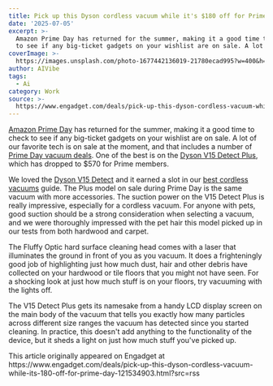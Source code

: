 ```yaml
---
title: Pick up this Dyson cordless vacuum while it's $180 off for Prime Day
date: '2025-07-05'
excerpt: >-
  Amazon Prime Day has returned for the summer, making it a good time to check
  to see if any big-ticket gadgets on your wishlist are on sale. A lot of o...
coverImage: >-
  https://images.unsplash.com/photo-1677442136019-21780ecad995?w=400&h=200&fit=crop&auto=format
author: AIVibe
tags:
  - Ai
category: Work
source: >-
  https://www.engadget.com/deals/pick-up-this-dyson-cordless-vacuum-while-its-180-off-for-prime-day-121534903.html?src=rss
---
```

<p><a data-i13n="cpos:1;pos:1" href="https://www.engadget.com/amazon-prime-day/">Amazon Prime Day</a> has returned for the summer, making it a good time to check to see if any big-ticket gadgets on your wishlist are on sale. A lot of our favorite tech is on sale at the moment, and that includes a number of <a data-i13n="cpos:2;pos:1" href="https://www.engadget.com/deals/the-best-amazon-prime-day-robot-vacuum-deals-you-can-get-now-for-2025-140049763.html">Prime Day vacuum deals</a>. One of the best is on the <a data-i13n="elm:affiliate_link;sellerN:Amazon;elmt:;cpos:3;pos:1" href="https://shopping.yahoo.com/rdlw?merchantId=66ea567a-c987-4c2e-a2ff-02904efde6ea&amp;itemId=amazon_B0CT97D9R2&amp;siteId=us-engadget&amp;pageId=1p-autolink&amp;contentUuid=f6591e34-9024-4711-a9ec-2b14254afa73&amp;featureId=text-link&amp;merchantName=Amazon&amp;linkText=Dyson+V15+Detect+Plus&amp;custData=eyJzb3VyY2VOYW1lIjoiV2ViLURlc2t0b3AtVmVyaXpvbiIsImxhbmRpbmdVcmwiOiJodHRwczovL3d3dy5hbWF6b24uY29tL2RwL0IwQ1Q5N0Q5UjI_dGFnPWdkZ3QwYy0yMCIsImNvbnRlbnRVdWlkIjoiZjY1OTFlMzQtOTAyNC00NzExLWE5ZWMtMmIxNDI1NGFmYTczIiwib3JpZ2luYWxVcmwiOiJodHRwczovL3d3dy5hbWF6b24uY29tL2RwL0IwQ1Q5N0Q5UjIiLCJkeW5hbWljQ2VudHJhbFRyYWNraW5nSWQiOnRydWUsInNpdGVJZCI6InVzLWVuZ2FkZ2V0IiwicGFnZUlkIjoiMXAtYXV0b2xpbmsiLCJmZWF0dXJlSWQiOiJ0ZXh0LWxpbmsifQ&amp;signature=AQAAAXR0y8suXRQVHTQTy1U-rCMl1OZ9gEp1GShfLBr9JmWW&amp;gcReferrer=https%3A%2F%2Fwww.amazon.com%2Fdp%2FB0CT97D9R2" class="rapid-with-clickid" data-original-link="https://www.amazon.com/dp/B0CT97D9R2?th=1">Dyson V15 Detect Plus</a>, which has dropped to $570 for Prime members.</p> 
<p>We loved the <a data-i13n="cpos:4;pos:1" href="https://www.engadget.com/dyson-v15-detect-230145131-230145683.html">Dyson V15 Detect</a> and it earned a slot in our <a data-i13n="cpos:5;pos:1" href="https://www.engadget.com/home/smart-home/best-cordless-vacuum-130007125.html">best cordless vacuums</a> guide. The Plus model on sale during Prime Day is the same vacuum with more accessories. The suction power on the V15 Detect Plus is really impressive, especially for a cordless vacuum. For anyone with pets, good suction should be a strong consideration when selecting a vacuum, and we were thoroughly impressed with the pet hair this model picked up in our tests from both hardwood and carpet.</p> <span id="end-legacy-contents"></span>
<p>
 <core-commerce id="17686b7160524634a06fbae3b5c5396a" data-type="product-list" data-original-url="https://www.amazon.com/dp/B0CT97D9R2?th=1"></core-commerce></p> 
<p>The Fluffy Optic hard surface cleaning head comes with a laser that illuminates the ground in front of you as you vacuum. It does a frighteningly good job of highlighting just how much dust, hair and other debris have collected on your hardwood or tile floors that you might not have seen. For a shocking look at just how much stuff is on your floors, try vacuuming with the lights off.</p> 
<p>The V15 Detect Plus gets its namesake from a handy LCD display screen on the main body of the vacuum that tells you exactly how many particles across different size ranges the vacuum has detected since you started cleaning. In practice, this doesn't add anything to the functionality of the device, but it sheds a light on just how much stuff you've picked up.</p>This article originally appeared on Engadget at https://www.engadget.com/deals/pick-up-this-dyson-cordless-vacuum-while-its-180-off-for-prime-day-121534903.html?src=rss

